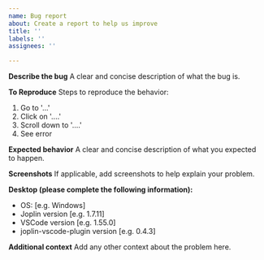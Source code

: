 ```yaml
---
name: Bug report
about: Create a report to help us improve
title: ''
labels: ''
assignees: ''

---
```


**Describe the bug**
A clear and concise description of what the bug is.

**To Reproduce**
Steps to reproduce the behavior:
1. Go to '...'
2. Click on '....'
3. Scroll down to '....'
4. See error

**Expected behavior**
A clear and concise description of what you expected to happen.

**Screenshots**
If applicable, add screenshots to help explain your problem.

**Desktop (please complete the following information):**
 - OS: [e.g. Windows]
 - Joplin version [e.g. 1.7.11]
 - VSCode version [e.g. 1.55.0]
 - joplin-vscode-plugin version [e.g. 0.4.3]


**Additional context**
Add any other context about the problem here.
